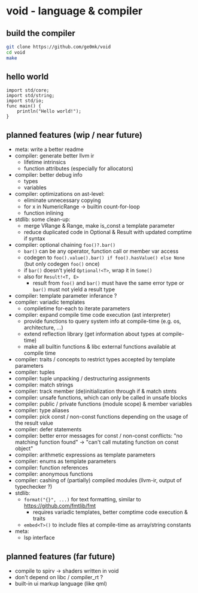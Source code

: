 void - language & compiler
==

build the compiler
--
```bash
git clone https://github.com/ge0mk/void
cd void
make
```

hello world
--
```
import std/core;
import std/string;
import std/io;
func main() {
	println("Hello world!");
}
```

planned features (wip / near future)
--
- meta: write a better readme
- compiler: generate better llvm ir
	- lifetime intrinsics
	- function attributes (especially for allocators)
- compiler: better debug info
	- types
	- variables
- compiler: optimizations on ast-level:
	- eliminate unnecessary copying
	- for x in NumericRange -> builtin count-for-loop
	- function inlining
- stdlib: some clean-up:
	- merge VRange & Range, make is_const a template parameter
	- reduce duplicated code in Optional & Result with updated comptime if syntax
- compiler: optional chaining `foo()?.bar()`
	- `bar()` can be any operator, function call or member var access
	- codegen to `foo().value().bar() if foo().hasValue() else None` (but only codegen `foo()` once)
	- if `bar()` doesn't yield `Optional!<T>`, wrap it in `Some()`
	- also for `Result!<T, E>`
		- result from `foo()` and `bar()` must have the same error type or `bar()` must not yield a result type
- compiler: template parameter inferance ?
- compiler: variadic templates
	- compiletime for-each to iterate parameters
- compiler: expand compile time code execution (ast interpreter)
	- provide functions to query system info at compile-time (e.g. os, architecture, ...)
	- extend reflection library (get information about types at compile-time)
	- make all builtin functions & libc external functions available at compile time
- compiler: traits / concepts to restrict types accepted by template parameters
- compiler: tuples
- compiler: tuple unpacking / destructuring assignments
- compiler: match strings
- compiler: track member (de)initialization through if & match stmts
- compiler: unsafe functions, which can only be called in unsafe blocks
- compiler: public / private functions (module scope) & member variables
- compiler: type aliases
- compiler: pick const / non-const functions depending on the usage of the result value
- compiler: defer statements
- compiler: better error messages for const / non-const conflicts:
	"no matching function found" -> "can't call mutating function on const object"
- compiler: arithmetic expressions as template parameters
- compiler: enums as template parameters
- compiler: function references
- compiler: anonymous functions
- compiler: cashing of (partially) compiled modules (llvm-ir, output of typechecker ?)
- stdlib:
	- `format("{}", ...)` for text formatting, similar to https://github.com/fmtlib/fmt
		- requires variadic templates, better comptime code execution & traits
	- `embed<T>()` to include files at compile-time as array/string constants
- meta:
	- lsp interface

planned features (far future)
--
- compile to spirv -> shaders written in void
- don't depend on libc / compiler_rt ?
- built-in ui markup language (like qml)
